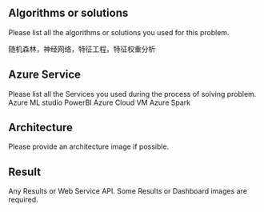 ## Algorithms or solutions
Please list all the algorithms or solutions you used for this problem.

随机森林，神经网络，特征工程，特征权重分析

## Azure Service
Please list all the Services you used during the process of solving problem.
Azure ML studio
PowerBI
Azure Cloud VM
Azure Spark


## Architecture
Please provide an architecture image if possible.



## Result
Any Results or Web Service API. Some Results or Dashboard images are required.
